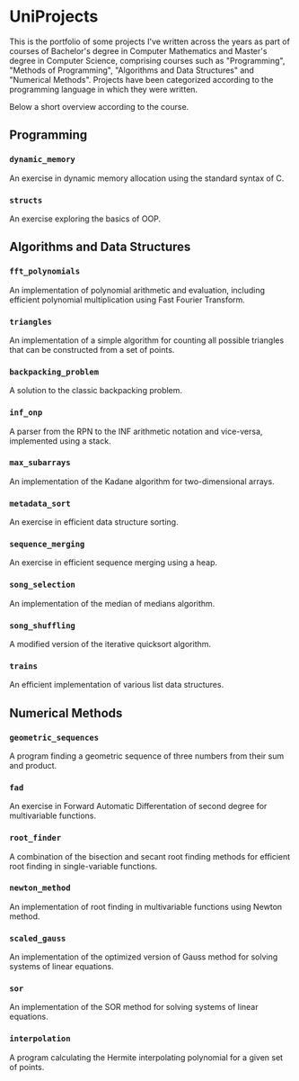 # UniProjects

This is the portfolio of some projects I've written across the years as part of courses of Bachelor's degree in Computer Mathematics and Master's degree in Computer Science, comprising courses such as "Programming", "Methods of Programming", "Algorithms and Data Structures" and "Numerical Methods". Projects have been categorized according to the programming language in which they were written. 

Below a short overview according to the course.

## Programming
### `dynamic_memory`
An exercise in dynamic memory allocation using the standard syntax of C.

### `structs`
An exercise exploring the basics of OOP.

## Algorithms and Data Structures
### `fft_polynomials`
An implementation of polynomial arithmetic and evaluation, including efficient polynomial multiplication using Fast Fourier Transform. 

### `triangles`
An implementation of a simple algorithm for counting all possible triangles that can be constructed from a set of points.

### `backpacking_problem`
A solution to the classic backpacking problem.

### `inf_onp`
A parser from the RPN to the INF arithmetic notation and vice-versa, implemented using a stack.

### `max_subarrays`
An implementation of the Kadane algorithm for two-dimensional arrays.

### `metadata_sort`
An exercise in efficient data structure sorting.

### `sequence_merging`
An exercise in efficient sequence merging using a heap.

### `song_selection`
An implementation of the median of medians algorithm.

### `song_shuffling`
A modified version of the iterative quicksort algorithm.

### `trains`
An efficient implementation of various list data structures. 

## Numerical Methods
### `geometric_sequences`
A program finding a geometric sequence of three numbers from their sum and product.

### `fad`
An exercise in Forward Automatic Differentation of second degree for multivariable functions.

### `root_finder`
A combination of the bisection and secant root finding methods for efficient root finding in single-variable functions.

### `newton_method`
An implementation of root finding in multivariable functions using Newton method.

### `scaled_gauss`
An implementation of the optimized version of Gauss method for solving systems of linear equations.  

### `sor`
An implementation of the SOR method for solving systems of linear equations.

### `interpolation`
A program calculating the Hermite interpolating polynomial for a given set of points.

